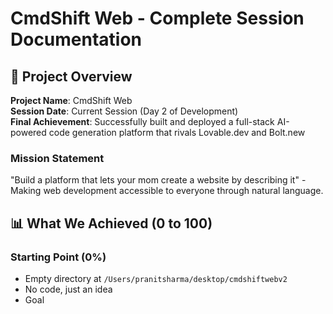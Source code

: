 # CmdShift Web - Complete Session Documentation

## 🚀 Project Overview

**Project Name**: CmdShift Web  
**Session Date**: Current Session (Day 2 of Development)  
**Final Achievement**: Successfully built and deployed a full-stack AI-powered code generation platform that rivals Lovable.dev and Bolt.new

### Mission Statement
"Build a platform that lets your mom create a website by describing it" - Making web development accessible to everyone through natural language.

## 📊 What We Achieved (0 to 100)

### Starting Point (0%)
- Empty directory at `/Users/pranitsharma/desktop/cmdshiftwebv2`
- No code, just an idea
- Goal